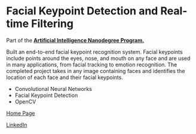 # Facial Keypoint Detection and Real-time Filtering

Part of the [**Artificial Intelligence Nanodegree Program.**](https://eu.udacity.com/course/artificial-intelligence-nanodegree--nd889)

Built an end-to-end facial keypoint recognition system. Facial keypoints include points around the eyes, nose, and mouth on any face and are used in many applications, from facial tracking to emotion recognition. The completed project takes in any image containing faces and identifies the location of each face and their facial keypoints.

- Convolutional Neural Networks
- Facial Keypoint Detection
- OpenCV

[Home Page](http://miguelangelnieto.net)

[LinkedIn](https://www.linkedin.com/in/miguelangelnieto/?locale=en_US)
